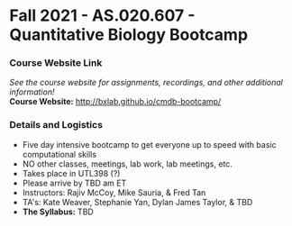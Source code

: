 # Fall 2021 - AS.020.607 - Quantitative Biology Bootcamp

### Course Website Link
*See the course website for assignments, recordings, and other additional information!*<br />
**Course Website:** http://bxlab.github.io/cmdb-bootcamp/

### Details and Logistics

* Five day intensive bootcamp to get everyone up to speed with basic computational skills
* NO other classes, meetings, lab work, lab meetings, etc.
* Takes place in UTL398 (?)
* Please arrive by TBD am ET
* Instructors: Rajiv McCoy, Mike Sauria, & Fred Tan
* TA's: Kate Weaver, Stephanie Yan, Dylan James Taylor, & TBD
* **The Syllabus:** TBD
